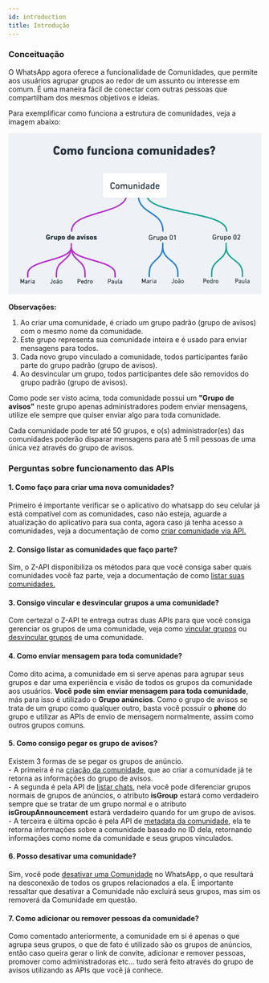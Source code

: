 ```yaml
---
id: introduction
title: Introdução
---
```


### Conceituação

O WhatsApp agora oferece a funcionalidade de Comunidades, que permite aos usuários agrupar grupos ao redor de um assunto ou interesse em comum. É uma maneira fácil de conectar com outras pessoas que compartilham dos mesmos objetivos e ideias.

Para exemplificar como funciona a estrutura de comunidades, veja a imagem abaixo:

![image](../../img/communities.png)

**Observações:**

1. Ao criar uma comunidade, é criado um grupo padrão (grupo de avisos) com o mesmo nome da comunidade.
2. Este grupo representa sua comunidade inteira e é usado para enviar mensagens para todos.
3. Cada novo grupo vinculado a comunidade, todos participantes farão parte do grupo padrão (grupo de avisos).
4. Ao desvincular um grupo, todos participantes dele são removidos do grupo padrão (grupo de avisos).

Como pode ser visto acima, toda comunidade possui um **"Grupo de avisos"** neste grupo apenas administradores podem enviar mensagens, utilize ele sempre que quiser enviar algo para toda comunidade.

Cada comunidade pode ter até 50 grupos, e o(s) administrador(es) das comunidades poderão disparar mensagens para até 5 mil pessoas de uma única vez através do grupo de avisos.

### Perguntas sobre funcionamento das APIs

#### 1. Como faço para criar uma nova comunidades?

Primeiro é importante verificar se o aplicativo do whatsapp do seu celular já está compatível com as comunidades, caso não esteja, aguarde a atualização do aplicativo para sua conta, agora caso já tenha acesso a comunidades, veja a documentação de como <a href="/communities/create-community">criar comunidade via API.</a>

#### 2. Consigo listar as comunidades que faço parte?

Sim, o Z-API disponibiliza os métodos para que você consiga saber quais comunidades você faz parte, veja a documentação de como <a href="/communities/list-communities">listar suas comunidades.</a>

#### 3. Consigo vincular e desvincular grupos a uma comunidade?

Com certeza! o Z-API te entrega outras duas APIs para que você consiga gerenciar os grupos de uma comunidade, veja como <a href="/communities/link-groups">vincular grupos</a> ou <a href="/communities/unlink-groups">desvincular grupos</a> de uma comunidade.

#### 4. Como enviar mensagem para toda comunidade?

Como dito acima, a comunidade em si serve apenas para agrupar seus grupos e dar uma experiência e visão de todos os grupos da comunidade aos usuários. **Você pode sim enviar mensagem para toda comunidade**, más para isso é utilizado o **Grupo anúncios**. Como o grupo de avisos se trata de um grupo como qualquer outro, basta você possuir o **phone** do grupo e utilizar as APIs de envio de mensagem normalmente, assim como outros grupos comuns.

#### 5. Como consigo pegar os grupo de avisos?

Existem 3 formas de se pegar os grupos de anúncio. <br /> - A primeira é na <a href="/communities/create-community">criação da comunidade</a>, que ao criar a comunidade já te retorna as informações do grupo de avisos. <br /> - A segunda é pela API de <a href="/chats/get-chats">listar chats</a>, nela você pode diferenciar grupos normais de grupos de anúncios, o atributo **isGroup** estará como verdadeiro sempre que se tratar de um grupo normal e o atributo **isGroupAnnouncement** estará verdadeiro quando for um grupo de avisos.<br /> - A terceira e última opcão é pela API de <a href="/communities/community-metadata">metadata da comunidade</a>, ela te retorna informações sobre a comunidade baseado no ID dela, retornando informações como nome da comunidade e seus grupos vinculados.

#### 6. Posso desativar uma comunidade?

Sim, você pode <a href="/communities/deactivate-community">desativar uma Comunidade</a> no WhatsApp, o que resultará na desconexão de todos os grupos relacionados a ela. É importante ressaltar que desativar a Comunidade não excluirá seus grupos, mas sim os removerá da Comunidade em questão.

#### 7. Como adicionar ou remover pessoas da comunidade?

Como comentado anteriormente, a comunidade em si é apenas o que agrupa seus grupos, o que de fato é utilizado são os grupos de anúncios, então caso queira gerar o link de convite, adicionar e remover pessoas, promover como administradoras etc... tudo será feito através do grupo de avisos utilizando as APIs que você já conhece.

